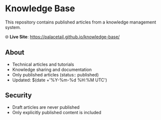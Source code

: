 # Knowledge Base

This repository contains published articles from a knowledge management system.

🌐 **Live Site**: https://palacetail.github.io/knowledge-base/

## About
- Technical articles and tutorials
- Knowledge sharing and documentation
- Only published articles (status:: published)
- Updated: $(date +'%Y-%m-%d %H:%M UTC')

## Security
- Draft articles are never published
- Only explicitly published content is included
